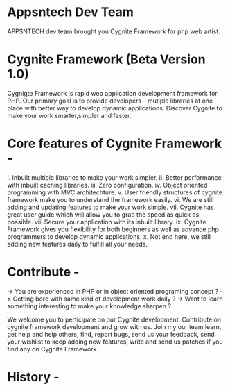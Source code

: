 Appsntech Dev Team
================
APPSNTECH dev team brought you Cygnite Framework for php web artist. 

Cygnite Framework (Beta Version 1.0)
==============================

Cygnigte Framework is rapid web application development framework for PHP. Our primary goal is to provide developers - mutiple libraries
at one place with better way to develop dynamic applications. Discover Cygnite to make your work smarter,simpler and faster.


Core features of Cygnite Framework -
=============================

i.   Inbuilt multiple libraries to make your work simpler.
ii.  Better performance with inbuilt caching libraries.
iii. Zero configuration.
iv.  Object oriented programming with MVC architechture.
v.   User friendly structures of cygnite framework make you to understand the framework easily.
vi.  We are still adding and updating features to make your work simple.
vii. Cygnite has great user guide which will allow you to grab the speed as quick as possible.
viii.Secure your application with its inbuilt library.
ix.  Cygnite Framework gives you flexibility for both beginners as well as advance php programmers to develop dynamic applications.
x.   Not end here, we still adding new features daily to fulfill all your needs. 


Contribute -
========

-> You are experienced in PHP or in object oriented programing concept ? 
-> Getting bore with same kind of development work daily ?
-> Want to learn something interesting to make your knowledge sharpen ?

We welcome you to perticipate on our Cygnite development. 
Contribute on cygnite framework development and grow with us. Join my our team learn, get help and help others, find, report
bugs, send us your feedback, send your wishlist to keep adding new features, write and send us patches if you find any 
on Cygnite Framework. 


History -
======







